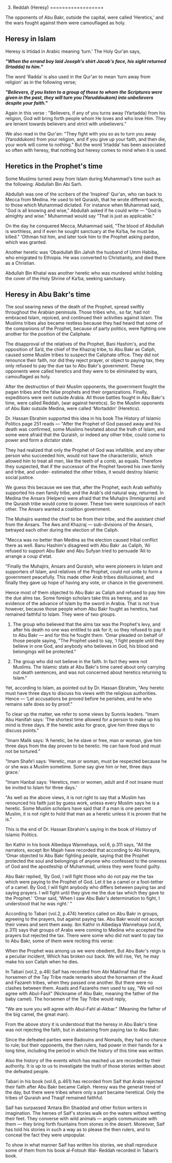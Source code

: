 3. Reddah (Heresy)
==================

The opponents of Abu Bakr, outside the capital, were called ‘Heretics,'
and the wars fought against them were camouflaged as holy.

Heresy in Islam
---------------

Heresy is Irtidad in Arabic meaning ‘turn.’ The Holy Qur’an says,

***"When the errand boy laid Joseph's shirt Jacob's face, his sight
returned (Irtadda) to him."***

The word ‘Radda’ is also used in the Qur'an to mean ‘turn away from
religion' as in the following verse;

***"Believers, if you listen to a group of those to whom the Scriptures
were given in the past, they will turn you (Yaruddoukom) into
unbelievers despite your faith."***

Again in this verse : "Believers, if any of you turns away (Yartadda)
from his religion, God will bring forth people whom He loves and who
love Him. They are lenient towards believers and strict with
unbelievers."

We also read in the Qur'an: "They fight with you so as to turn you away
(Yaroddukom) from your religion, and if you give up your faith, and then
die, your work will come to nothing." But the word ‘Irtadda’ has been
associated so often with heresy, that nothing but heresy comes to mind
when it is used.

Heretics in the Prophet's time
------------------------------

Some Muslims turned away from Islam during Muhammad's time such as the
following: Abdullah Bin Abi Sarh.

Abdullah was one of the scribers of the ‘Inspired' Qur'an, who ran back
to Mecca from Medina. He used to tell Quraish, that he wrote different
words, to those which Muhammad dictated. For instance when Muhammad
said, "God is all knowing and wise," Abdullah asked if he could write —
"God is almighty and wise." Muhammad would say "That is just as
applicable."

On the day he conquered Mecca, Muhammad said, "The blood of Abdullah is
worthless, and if even he sought sanctuary at the Ka‘ba, he must be
killed." ‘Othman hid him, and later took him to the Prophet asking
pardon, which was granted.

Another heretic was ‘Obaidullah Bin Jahsh the husband of Umm Habiba, who
emigrated to Ethiopia. He was converted to Christianity, and died there
as a Christian.

Abdullah Bin Khatal was another heretic who was murdered whilst holding
the cover of the Holy Shrine of Ka‘ba, seeking sanctuary.

Heresy in Abu Bakr's time
-------------------------

The soul searing news of the death of the Prophet, spread swiftly
throughout the Arabian peninsula. Those tribes who,. so far, had not
embraced Islam, rejoiced, and continued their activities against Islam.
The Muslims tribes also became restless because they had heard that some
of the companions of the Prophet, because of party politics, were
fighting one another for the position of the Caliphate.

The disapproval of the relatives of the Prophet, Bani Hashim's, and the
opposition of Sa‘d, the chief of the Khazraj tribe, to Abu Bakr as
Caliph, caused some Muslim tribes to suspect the Caliphate office. They
did not renounce their faith, nor did they reject prayer, or object to
paying tax, they only refused to pay the due tax to Abu Bakr's
government. These opponents were called heretics and they were to be
eliminated by wars, camouflaged as holy.

After the destruction of their Muslim opponents, the government fought
the pagan tribes and the false prophets and their organizations.
Finally, expeditions were sent outside Arabia. All those battles fought
in Abu Bakr's time, were called Reddah, (war against heretics). So the
Muslim opponents of Abu Bakr outside Medina, were called ‘Mortaddin'
(Heretics).

Dr. Hassan Ebrahim supported this idea in his book The History of
Islamic Politics page 251 reads — "After the Prophet of God passed away
and his death was confirmed, some Muslims hesitated about the truth of
Islam, and some were afraid that the Quraish, or indeed any other tribe,
could come to power and form a dictator state.

They had realized that only the Prophet of God was infallible, and any
other person who succeeded him, would not have the characteristic, which
allowed him to treat all men, like the teeth of a comb, as equals.
Therefore they suspected, that if the successor of the Prophet favored
his own family and tribe, and under- estimated the other tribes, it
would destroy Islamic social justice.

We guess this because we see that, after the Prophet, each Arab
selfishly supported his own family tribe, and the Arab's old natural
way, returned. In Medina the Ansars (Helpers) were afraid that the
Muhajirs (Immigrants) and the Quraish tribe would come to power. These
two were suspicious of each other. The Ansars wanted a coalition
government.

The Muhajirs wanted the chief to be from their tribe, and the assistant
chief from the Ansars. The Aws and Khazraj — sub-divisions of the
Ansars, betrayed each other during the election of the Caliph.

"Mecca was no better than Medina as the election caused tribal conflict
there as well. Banu Hashim's disagreed with Abu Bakr .as Caliph, ‘Ali
refused to support Abu Bakr and Abu Sufyan tried to persuade ‘Ali to
arrange a coup d'etat.

"Finally the Muhajirs, Ansars and Quraish, who were pioneers in Islam
and supporters of Islam, and relatives of the Prophet, could not unite
to form a government peacefully. This made other Arab tribes
disillusioned, and finally they gave up hope of having any vote, or
chance in the government.

Hence most of them objected to Abu Bakr as Caliph and refused to pay him
the due alms tax. Some foreign scholars take this as heresy, and as
evidence of the advance of Islam by the sword in Arabia. That is not
true however, because those people whom Abu Bakr fought as heretics, had
remained faithful to Islam. They were of two groups.

1. The group who believed that the alms tax was the Prophet's levy, and
after his death no one was entitled to ask for it; so they refused to
pay it to Abu Bakr — and for this he fought them. ‘Omar pleaded on
behalf of those people saying, "The Prophet used to say, ‘I fight people
until they believe in one God, and anybody who believes in God, his
blood and belongings will be protected."

2. The group who did not believe in the faith. In fact they were not
Muslims. The Islamic state at Abu Bakr's time cared about only carrying
out death sentences, and was not concerned about heretics returning to
Islam."

Yet, according to Islam, as pointed out by Dr. Hassan Ebrahim, "Any
heretic must have three days to discuss his views with the religious
authorities. Hence — ‘Let accusations be proved before he perishes, and
he who remains safe does so by proof."

To clear up the matter, we refer to some views by Sunnis leaders. "Imam
Abu Hanifah says: ‘The shortest time allowed for a person to make up his
mind is three days. If the heretic asks for grace, give him three days
to discuss points.”

"Imam Malik says: ‘A heretic, be he slave or free, man or woman, give
him three days from the day proven to be heretic. He can have food and
must not be tortured.”

"Imam Shafe‘i says: ‘Heretic, man or woman, must be respected because he
or she was a Muslim sometime. Some say give him or her, three days
grace.’

"Imam Hanbal says: ‘Heretics, men or women, adult and if not insane must
be invited to Islam for three days.’

"As well as the above views, it is not right to say that a Muslim has
renounced his faith just by guess work, unless every Muslim says he is a
heretic. Some Muslim scholars have said that if a man is one percent
Muslim, it is not right to hold that man as a heretic unless it is
proven that he is."

This is the end of Dr. Hassan Ebrahim's saying in the book of History of
Islamic Politics.

Ibn Kathir in his book Albedaya Wannehaya, vol.6, p.311 says, "All the
narrators, except Ibn Majah have recorded that according to Abi Horayra,
‘Omar objected to Abu Bakr fighting people, saying that the Prophet
protected the soul and belongings of anyone who confessed to the oneness
of God and the apostleship of Muhammad, unless they were found guilty.

Abu Bakr replied, ‘By God, I will fight those who do not pay me the tax
which were paying to the Prophet of God. Let it be a camel or a
foot-tether of a camel. By God, I will fight anybody who differs between
paying tax and saying prayers. I will fight until they give me the due
tax which they gave to the Prophet.' ‘Omar said, ‘When I saw Abu Bakr's
determination to fight, I understood that he was right.' "

According to Tabari (vol.2, p.474) heretics called on Abu Bakr in
groups, agreeing to the prayers, but against paying tax. Abu Bakr would
not accept their views and sent them away. Ibn Kathir in Albedaya
Wannehaya (vol.6, p.311) says that groups of Arabs were coming to Medina
who accepted the prayers but rejected the tax. There were some who did
not want to pay tax to Abu Bakr, some of them were reciting this verse:

When the Prophet was among us we were obedient, But Abu Bakr's reign is
a peculiar incident, Which has broken our back. We will rise, Yet, he
may make his son Caliph when he dies.

In Tabari (vol.2, p.48) Saif has recorded from Abi Makhnaf that the
horsemen of the Tay Tribe made remarks about the horsemen of the Asad
and Fazareh tribes, when they passed one another. But there were no
clashes between them. Asads and Fazarehs men used to say, "We will not
agree with Abul-Fasil" (Nickname of Abu Bakr, meaning the father of the
baby camel). The horsemen of the Tay Tribe would reply,

"We are sure you will agree with Abul-Fahl al-Akbar." (Meaning the
father of the big camel, the great man).

From the above story it is understood that the heresy in Abu Bakr's time
was not rejecting the faith, but in abstaining from paying tax to Abu
Bakr.

Since the defeated parties were Badouins and Nomads, they had no chance
to rule; but their opponents, the then rulers, had power in their hands
for a long time, including the period in which the history of this time
was written.

Also the history of the events which has reached us are recorded by
their authority. It is up to us to investigate the truth of those
stories written about the defeated people.

Tabari in his book (vol.6, p.461) has recorded from Saif that Arabs
rejected their faith after Abu Bakr became Caliph. Heresy was the
general trend of the day, but there were tribes where only a part became
heretical. Only the tribes of Quraish and Thaqif remained faithful.

Saif has surpassed ‘Antara Bin Shaddad and other fiction writers in
imagination. The heroes of Saif's stories walk on the waters without
wetting their feet. They converse with wild animals — angels communicate
with them — they bring forth fountains from stones in the desert.
Moreover, Saif has told his stories in such a way as to please the then
rulers, and to conceal the fact they were unpopular.

To show in what manner Saif has written his stories, we shall reproduce
some of them from his book al-Fotouh Wal- Reddah recorded in Tabari’s
book.


